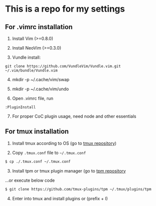 # This is a repo for my settings

## For .vimrc installation

1) Install Vim (>=0.8.0)

2) Install NeoVim (>=0.3.0)

3) Vundle install:

```
git clone https://github.com/VundleVim/Vundle.vim.git ~/.vim/bundle/Vundle.vim
```

4) mkdir -p ~/.cache/vim/swap
5) mkdir -p ~/.cache/vim/undo

6) Open .vimrc file, run 

```
:PluginInstall
```

7) For proper CoC plugin usage, need node and other essentials

## For tmux installation

1) Install tmux according to OS (go to [tmux repository](https://github.com/tmux/tmux))

2) Copy `.tmux.conf` file to `~/.tmux.conf`

```sh
$ cp ./.tmux.conf ~/.tmux.conf
```

3) Install tpm or tmux plugin manager (go to [tpm repository](https://github.com/tmux-plugins/tpm)

...or execute below code

```sh
$ git clone https://github.com/tmux-plugins/tpm ~/.tmux/plugins/tpm
```

4) Enter into tmux and install plugins or (prefix + I)
